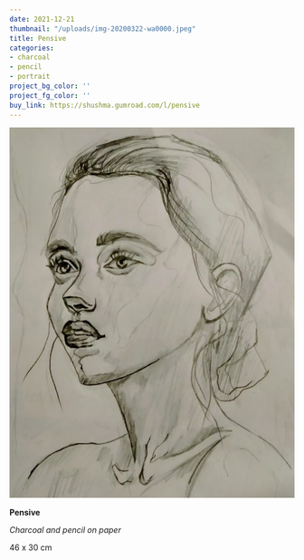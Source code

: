 ```yaml
---
date: 2021-12-21
thumbnail: "/uploads/img-20200322-wa0000.jpeg"
title: Pensive
categories:
- charcoal
- pencil
- portrait
project_bg_color: ''
project_fg_color: ''
buy_link: https://shushma.gumroad.com/l/pensive
---
```

![](/uploads/img-20200322-wa0000.jpeg)

**Pensive**

_Charcoal and pencil on paper_

46 x 30 cm
